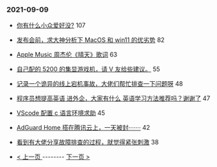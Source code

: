 ### 2021-09-09 
- [你有什么小众爱好没?](https://www.v2ex.com/t/800848) 107
- [发布会前，求大神分析下 MacOS 和 win11 的优劣势](https://www.v2ex.com/t/800773) 82
- [Apple Music 周杰伦《晴天》歌词](https://www.v2ex.com/t/800720) 63
- [自己配的 5200 的集显游戏机，请 V 友给些建议。](https://www.v2ex.com/t/800708) 55
- [记录一个诡异的线上宕机事故，大佬们帮忙排查一下问题呀](https://www.v2ex.com/t/800791) 48
- [程序员想提高英语 进外企，大家有什么 英语学习方法推荐吗？谢谢了](https://www.v2ex.com/t/800746) 47
- [VScode 配置 c 语言环境求助](https://www.v2ex.com/t/800734) 45
- [AdGuard Home 搭在腾讯云上，一天被封·······](https://www.v2ex.com/t/800740) 42
- [看到有大佬分享故障排查的过程，就觉得紧张刺激](https://www.v2ex.com/t/800709) 38 

- [ < 上一页 ](https://github.com/able8/v2ex-hot-record/blob/master/2021-09-08.md) -------- [ 下一页 > ](https://github.com/able8/v2ex-hot-record/blob/master/2021-09-10.md)